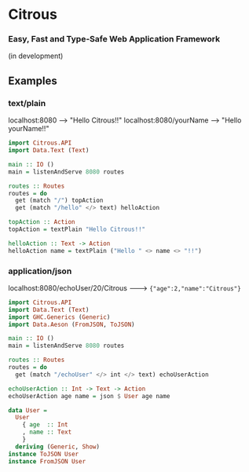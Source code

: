 # Citrous

### Easy, Fast and Type-Safe Web Application Framework

(in development)

## Examples

### text/plain

localhost:8080          --> "Hello Citrous!!"
localhost:8080/yourName --> "Hello yourName!!"

```haskell
import Citrous.API
import Data.Text (Text)

main :: IO ()
main = listenAndServe 8080 routes

routes :: Routes
routes = do
  get (match "/") topAction
  get (match "/hello" </> text) helloAction

topAction :: Action
topAction = textPlain "Hello Citrous!!"

helloAction :: Text -> Action
helloAction name = textPlain ("Hello " <> name <> "!!")
```

### application/json

localhost:8080/echoUser/20/Citrous ---> `{"age":2,"name":"Citrous"}`

```haskell
import Citrous.API
import Data.Text (Text)
import GHC.Generics (Generic)
import Data.Aeson (FromJSON, ToJSON)

main :: IO ()
main = listenAndServe 8080 routes

routes :: Routes
routes = do
  get (match "/echoUser" </> int </> text) echoUserAction

echoUserAction :: Int -> Text -> Action
echoUserAction age name = json $ User age name

data User =
  User
    { age  :: Int
    , name :: Text
    }
  deriving (Generic, Show)
instance ToJSON User
instance FromJSON User
```
